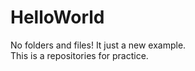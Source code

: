 # HelloWorld  
No folders and files! It just a new example.  
This is a repositories for practice.  
